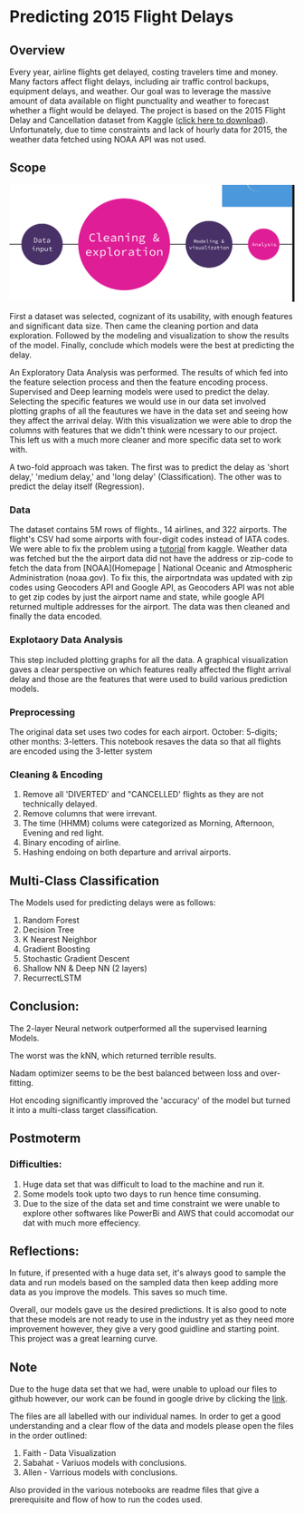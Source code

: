 # Predicting 2015 Flight Delays 


## Overview

Every year, airline flights get delayed, costing travelers time and money. Many factors affect flight delays, including air traffic control backups, equipment delays, and weather. Our goal was to leverage the massive amount of data available on flight punctuality and weather to forecast whether a flight would be delayed. The project is based on the 2015 Flight Delay and Cancellation dataset from Kaggle ([click here to download](https://www.kaggle.com/usdot/flight-delays)). Unfortunately, due to time constraints and lack of hourly data for 2015, the weather data fetched using NOAA API was not used.


## Scope
![Scope](Scope.png)

First a dataset was selected, cognizant of its usability, with enough features and significant data size. Then came the cleaning portion and data exploration. Followed by the modeling and visualization to show the results of the model. Finally, conclude which models were the best at predicting the delay.

An Exploratory Data Analysis was performed. The results of which fed into the feature selection process and then the feature encoding process.
Supervised and Deep learning models were used to predict the delay. Selecting the specific features we would use in our data set involved plotting graphs of all the feautures we have in the data set and seeing how they affect the arrival delay. With this visualization we were able to drop the columns with features that we didn't think were ncessary to our project. This left us with a much more cleaner and more specific data set to work with.

A two-fold approach was taken. The first was to predict the delay as 'short delay,' 'medium delay,' and 'long delay' (Classification). The other was to predict the delay itself (Regression).



### Data
The dataset contains 5M rows of flights., 14 airlines, and 322 airports. The flight's CSV had some airports with four-digit codes instead of IATA codes. We were able to fix the problem using a [tutorial](https://www.kaggle.com/srcole/fix-inconsistent-airport-codes) from kaggle. Weather data  was fetched but the the airport data did not have the address or zip-code to fetch the data from [NOAA](Homepage | National Oceanic and Atmospheric Administration (noaa.gov). To fix this, the airportndata was updated with zip codes using Geocoders API and Google API, as Geocoders API was not able to get zip codes by just the airport name and state, while google API returned multiple addresses for the airport.  The data was then cleaned and finally the data encoded.

### Explotaory Data Analysis
This step included plotting graphs for all the data. A graphical visualization gaves a clear perspective on which features really affected the flight arrival delay and those are the features that were used to build various prediction models. 

### Preprocessing
The original data set uses two codes for each airport. October: 5-digits; other months: 3-letters. This notebook resaves the data so that all flights are encoded using the 3-letter system

### Cleaning & Encoding

1. Remove all 'DIVERTED' and "CANCELLED' flights as they are not technically delayed.
2. Remove columns that were irrevant.
3. The time (HHMM) colums were categorized as Morning, Afternoon, Evening and red light.
4. Binary encoding of airline.
4. Hashing endoing on both departure and arrival airports.



## Multi-Class Classification

The Models used for predicting delays were as follows:

1. Random Forest
2. Decision Tree
3. K Nearest Neighbor
4. Gradient Boosting
5. Stochastic Gradient Descent 
6. Shallow NN & Deep NN (2 layers)
7. RecurrectLSTM



## Conclusion:

The 2-layer Neural network outperformed all the supervised learning Models. 

The worst was the kNN, which returned terrible results.

Nadam optimizer seems to be the best balanced between loss and over-fitting.

Hot encoding significantly improved the 'accuracy' of the model but turned it into a multi-class target classification.



## Postmoterm

### Difficulties:
1. Huge data set that was difficult to load to the machine and run it.
2. Some models took upto two days to run hence time consuming.
3. Due to the size of the data set and time constraint we were unable to explore other softwares like PowerBi and AWS that could accomodat our dat with much more effeciency.

## Reflections:
In future, if presented with a huge data set, it's always good to sample the data and run models based on the sampled data then keep adding more data as you improve the models. This saves so much time.

Overall, our models gave us the desired predictions. It is also good to note that these models are not ready to use in the industry yet as they need more improvement however, they give a very good guidline and starting point. This project was a great learning curve.



## Note
Due to the huge data set that we had, were unable to upload our files to github however, our work can be found in google drive by clicking the [link](https://drive.google.com/drive/folders/131ZFUUMJAZOHefZRv5gBb5GZYlKQ2JmX?usp=sharing).

The files are all labelled with our individual names. In order to get a good understanding and a clear flow of the data and models please open the files in the order outlined:
1. Faith - Data Visualization      
2. Sabahat - Variuos models with conclusions.
3. Allen - Varrious models with conclusions.
        
Also provided in the various notebooks are readme files that give a prerequisite and flow of how to run the codes used.





